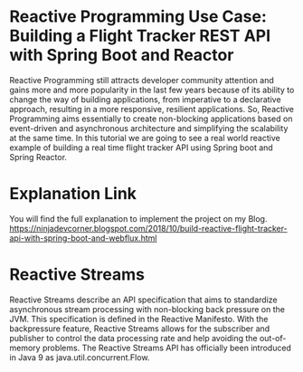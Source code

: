 # Reactive Programming Use Case: Building a Flight Tracker REST API with Spring Boot and Reactor

Reactive Programming still attracts developer community attention and gains more and more popularity in the last few years because of its ability to change the way of building applications, from imperative to a declarative approach, resulting in a more responsive, resilient applications. So, Reactive Programming aims essentially to create non-blocking applications based on event-driven and asynchronous architecture and simplifying the scalability at the same time. In this tutorial we are going to see a real world reactive example of building a real time flight tracker API using Spring boot and Spring Reactor.


# Explanation Link

You will find the full explanation to implement the project on my Blog.
https://ninjadevcorner.blogspot.com/2018/10/build-reactive-flight-tracker-api-with-spring-boot-and-webflux.html

# Reactive Streams

Reactive Streams describe an API specification that aims to standardize asynchronous stream processing with non-blocking back pressure on the JVM. This specification is defined in the Reactive Manifesto. With the backpressure feature, Reactive Streams allows for the subscriber and publisher to control the data processing rate and help avoiding the out-of-memory problems.
The Reactive Streams API has officially been introduced in Java 9 as java.util.concurrent.Flow.
